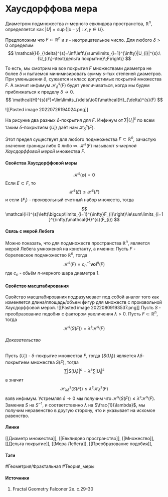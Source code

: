 # Хаусдорффова мера
Диаметром подмножества $n$-мерного евклидова пространства, $\mathbb{R}^{n}$, определяется как $|U|=\sup\{|x-y|:x,y\in U\}$.

Предположим что $F\subset\mathbb{R}^{n}$ и $s$ - неотрицательное число. Для любого $\delta>0$ определим
$$
\mathcal{H}_{\delta}^{s}=\inf\left\{\sum\limits_{i=1}^{\infty}|U_{i}|^{s}:\{U_{i}\}-\text{дельта покрытие}\;F\right\}
$$

То есть, мы смотрим на все покрытия $F$ множествами диаметра не более $\delta$ и пытаемся минимизировать сумму $s$-тых степеней диаметров. При уменьшении $\delta$, сужается и класс допустимых покрытий множества $F$. А значит инфимум $\mathcal{H}_{\delta}^{s}(F)$ будет увеличиваться, когда мы будем приближаться к пределу $\delta\to0$.
$$
\mathcal{H}^{s}(F)=\lim\limits_{\delta\to0}\mathcal{H}_{\delta}^{s}(F)
$$

![[Pasted image 20220726194024.png]]

На рисунке два разных $\delta$-покрытия для $F$. Инфинум от $\sum|U_{i}|^{s}$ по всем таким $\delta$-покрытиям $\{U_{i}\}$ даёт нам $\mathcal{H}_{\delta}^{s}(F)$.

Этот предел существует для любого подмножества $F\subset\mathbb{R}^{n}$, зачастую значение границы либо $0$ либо $\infty$. $\mathcal{H}^{s}(F)$ называют $s$-*мерной Хаусдорффовой мерой* множества $F$. 

#### Свойства Хаусдорффовой меры
$$
\mathcal{H}^{s}(\emptyset)=0
$$
Если $E\subset F$, то
$$
\mathcal{H}^{s}(E)\le\mathcal{H}^{s}(F)
$$
и если $\{F_{i}\}$ - произвольный счетный набор множеств, тогда
$$
\mathcal{H}^{s}\left(\bigcup\limits_{i=1}^{\infty}F_{i}\right)\le\sum\limits_{i=1}^{\infty}\mathcal{H}^{s}(F_{i})
$$
#### Связь с мерой Лебега
Можно показать, что для подмножеств пространства $\mathbb{R}^{n}$, является мерой Лебега умноженой на константу, а именно: Пусть $F$ - борелевское подмножество $\mathbb{R}^{n}$, тогда
$$
\mathcal{H}^{s}(F)=c_{n}^{-1}\textbf{vol}^{n}(F)
$$
где $c_{n}$ - обьём $n$-мерного шара диаметра $1$.
#### Свойство масштабирования
Свойство масштабирования подразумевает под собой аналог того как изменяется длина/площадь/объем фигур для множеств с произвольной Хаусдорффовой мерой.
![[Pasted image 20220809193537.png]]
Пусть $S$ - преобразование подобия с фактором увеличения $\lambda>0$. Пусть $F\subset\mathbb{R}^{n}$, тогда 
$$
\mathcal{H}^{s}(S(F))=\lambda^{s}\mathcal{H}^{s}(F)
$$
###### Доказательство
Пусть $\{U_{i}\}$ - $\delta$-покрытие множества $F$, тогда $\{S(U_{i})\}$ является $\lambda\delta$-покрытием множества $S(F)$, тогда
$$
\sum|S(U_{i})|^{s}=\lambda^{s}\sum|U_{i}|^{s}
$$
а значит
$$
\mathcal{H}_{\lambda\delta}^{s}(S(F))\le\lambda^{s}\mathcal{H}_{\delta}^{s}(F)
$$
взяв инфимум. Устремляя $\delta\to0$ мы получим что $\mathcal{H}^{s}(S(F))\le\lambda^{s}\mathcal{H}^{s}(F)$. Заменив $S$ на $S^{-1}$, и соответственно $\lambda$ на $\frac{1}{\lambda}$, мы получим неравенство в другую сторону, что и указывает на искомое равенство.
#### Линки
 [[Диаметр множества]],
 [[Евклидово пространство]],
 [[Множество]],
 [[Дельта покрытие]],
 [[Мера Лебега]],
 [[Преобразование подобия]],
 
#### Тэги
 #Геометрия/Фрактальная 
 #Теория_меры 
#### Источники
1. Fractal Geometry Falconer 2e. c.29-30
